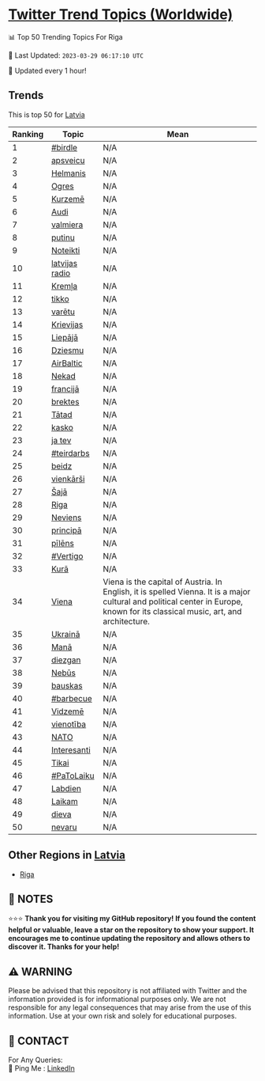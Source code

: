 [Twitter Trend Topics (Worldwide)](https://github.com/ErcinDedeoglu/Twitter-Trend-Topics)
==========


📊 Top 50 Trending Topics For Riga

📆 Last Updated: `2023-03-29 06:17:10 UTC`

🔧 Updated every 1 hour!


## Trends

This is top 50 for [Latvia](</Latvia>)

| Ranking | Topic | Mean |
| ------- | ------------ | ------------ |
| 1 | [#birdle](http://twitter.com/search?q=%23birdle) | N/A |
| 2 | [apsveicu](http://twitter.com/search?q=apsveicu) | N/A |
| 3 | [Helmanis](http://twitter.com/search?q=Helmanis) | N/A |
| 4 | [Ogres](http://twitter.com/search?q=Ogres) | N/A |
| 5 | [Kurzemē](http://twitter.com/search?q=Kurzem%c4%93) | N/A |
| 6 | [Audi](http://twitter.com/search?q=Audi) | N/A |
| 7 | [valmiera](http://twitter.com/search?q=valmiera) | N/A |
| 8 | [putinu](http://twitter.com/search?q=putinu) | N/A |
| 9 | [Noteikti](http://twitter.com/search?q=Noteikti) | N/A |
| 10 | [latvijas radio](http://twitter.com/search?q=latvijas+radio) | N/A |
| 11 | [Kremļa](http://twitter.com/search?q=Krem%c4%bca) | N/A |
| 12 | [tikko](http://twitter.com/search?q=tikko) | N/A |
| 13 | [varētu](http://twitter.com/search?q=var%c4%93tu) | N/A |
| 14 | [Krievijas](http://twitter.com/search?q=Krievijas) | N/A |
| 15 | [Liepājā](http://twitter.com/search?q=Liep%c4%81j%c4%81) | N/A |
| 16 | [Dziesmu](http://twitter.com/search?q=Dziesmu) | N/A |
| 17 | [AirBaltic](http://twitter.com/search?q=AirBaltic) | N/A |
| 18 | [Nekad](http://twitter.com/search?q=Nekad) | N/A |
| 19 | [francijā](http://twitter.com/search?q=francij%c4%81) | N/A |
| 20 | [brektes](http://twitter.com/search?q=brektes) | N/A |
| 21 | [Tātad](http://twitter.com/search?q=T%c4%81tad) | N/A |
| 22 | [kasko](http://twitter.com/search?q=kasko) | N/A |
| 23 | [ja tev](http://twitter.com/search?q=ja+tev) | N/A |
| 24 | [#teirdarbs](http://twitter.com/search?q=%23teirdarbs) | N/A |
| 25 | [beidz](http://twitter.com/search?q=beidz) | N/A |
| 26 | [vienkārši](http://twitter.com/search?q=vienk%c4%81r%c5%a1i) | N/A |
| 27 | [Šajā](http://twitter.com/search?q=%c5%a0aj%c4%81) | N/A |
| 28 | [Riga](http://twitter.com/search?q=Riga) | N/A |
| 29 | [Neviens](http://twitter.com/search?q=Neviens) | N/A |
| 30 | [principā](http://twitter.com/search?q=princip%c4%81) | N/A |
| 31 | [pīlēns](http://twitter.com/search?q=p%c4%abl%c4%93ns) | N/A |
| 32 | [#Vertigo](http://twitter.com/search?q=%23Vertigo) | N/A |
| 33 | [Kurā](http://twitter.com/search?q=Kur%c4%81) | N/A |
| 34 | [Viena](http://twitter.com/search?q=Viena) | Viena is the capital of Austria. In English, it is spelled Vienna. It is a major cultural and political center in Europe, known for its classical music, art, and architecture. |
| 35 | [Ukrainā](http://twitter.com/search?q=Ukrain%c4%81) | N/A |
| 36 | [Manā](http://twitter.com/search?q=Man%c4%81) | N/A |
| 37 | [diezgan](http://twitter.com/search?q=diezgan) | N/A |
| 38 | [Nebūs](http://twitter.com/search?q=Neb%c5%abs) | N/A |
| 39 | [bauskas](http://twitter.com/search?q=bauskas) | N/A |
| 40 | [#barbecue](http://twitter.com/search?q=%23barbecue) | N/A |
| 41 | [Vidzemē](http://twitter.com/search?q=Vidzem%c4%93) | N/A |
| 42 | [vienotība](http://twitter.com/search?q=vienot%c4%abba) | N/A |
| 43 | [NATO](http://twitter.com/search?q=NATO) | N/A |
| 44 | [Interesanti](http://twitter.com/search?q=Interesanti) | N/A |
| 45 | [Tikai](http://twitter.com/search?q=Tikai) | N/A |
| 46 | [#PaToLaiku](http://twitter.com/search?q=%23PaToLaiku) | N/A |
| 47 | [Labdien](http://twitter.com/search?q=Labdien) | N/A |
| 48 | [Laikam](http://twitter.com/search?q=Laikam) | N/A |
| 49 | [dieva](http://twitter.com/search?q=dieva) | N/A |
| 50 | [nevaru](http://twitter.com/search?q=nevaru) | N/A |



## Other Regions in [Latvia](</Latvia>)

* [Riga](</Latvia/Riga.md>)



## 📝 NOTES

⭐⭐⭐ **Thank you for visiting my GitHub repository! If you found the content helpful or valuable, leave a star on the repository to show your support. It encourages me to continue updating the repository and allows others to discover it. Thanks for your help!**


## ⚠️ WARNING

Please be advised that this repository is not affiliated with Twitter and the information provided is for informational purposes only. We are not responsible for any legal consequences that may arise from the use of this information. Use at your own risk and solely for educational purposes.


## 📨 CONTACT

 For Any Queries:  
            🏓 Ping Me : [LinkedIn](https://www.linkedin.com/in/ercindedeoglu/)
